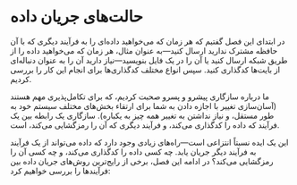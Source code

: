 # حالت‌های جریان داده

در ابتدای این فصل گفتیم که هر زمان که می‌خواهید داده‌ای را به فرآیند دیگری که با آن حافظه مشترک ندارید ارسال کنید—به عنوان مثال، هر زمان که می‌خواهید داده را از طریق شبکه ارسال کنید یا آن را در یک فایل بنویسید—نیاز دارید آن را به عنوان دنباله‌ای از بایت‌ها کدگذاری کنید. سپس انواع مختلف کدگذاری‌ها برای انجام این کار را بررسی کردیم.

ما درباره سازگاری پیشرو و پسرو صحبت کردیم، که برای تکامل‌پذیری مهم هستند (آسان‌سازی تغییر با اجازه دادن به شما برای ارتقاء بخش‌های مختلف سیستم خود به طور مستقل، و نیاز نداشتن به تغییر همه چیز به یکباره). سازگاری یک رابطه بین یک فرآیند که داده را کدگذاری می‌کند، و فرآیند دیگری که آن را رمزگشایی می‌کند، است.

این یک ایده نسبتاً انتزاعی است—راه‌های زیادی وجود دارد که داده می‌تواند از یک فرآیند به فرآیند دیگر جریان یابد. چه کسی داده را کدگذاری می‌کند، و چه کسی آن را رمزگشایی می‌کند؟ در ادامه این فصل، برخی از رایج‌ترین روش‌های جریان داده بین فرآیندها را بررسی خواهیم کرد: